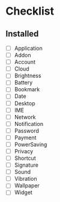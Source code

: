 # Checklist

## Installed
* [ ] Application
* [ ] Addon
* [ ] Account
* [ ] Cloud
* [ ] Brightness
* [ ] Battery
* [ ] Bookmark
* [ ] Date
* [ ] Desktop
* [ ] IME
* [ ] Network
* [ ] Notification
* [ ] Password
* [ ] Payment
* [ ] PowerSaving
* [ ] Privacy
* [ ] Shortcut
* [ ] Signature
* [ ] Sound
* [ ] Vibration
* [ ] Wallpaper
* [ ] Widget
